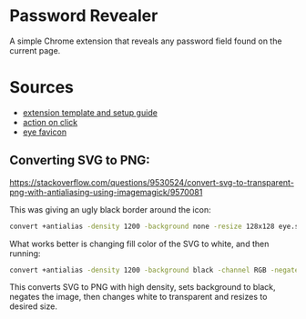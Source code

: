 # Password Revealer

A simple Chrome extension that reveals any password field found on the current page.

# Sources

- [extension template and setup guide](https://developer.chrome.com/docs/extensions/mv3/getstarted/)
- [action on click](https://developer.chrome.com/docs/extensions/reference/action/#injecting-a-content-script-on-click)
- [eye favicon](https://fonts.google.com/icons?selected=Material+Icons&icon.query=eye)

## Converting SVG to PNG:

https://stackoverflow.com/questions/9530524/convert-svg-to-transparent-png-with-antialiasing-using-imagemagick/9570081

This was giving an ugly black border around the icon:

```sh
convert +antialias -density 1200 -background none -resize 128x128 eye.svg eye128.png
```

What works better is changing fill color of the SVG to white, and then running:

```sh
convert +antialias -density 1200 -background black -channel RGB -negate -transparent white -resize 128x128 eye.svg eye128.png
```

This converts SVG to PNG with high density, sets background to black, negates the image, then changes white to transparent and resizes to desired size.
